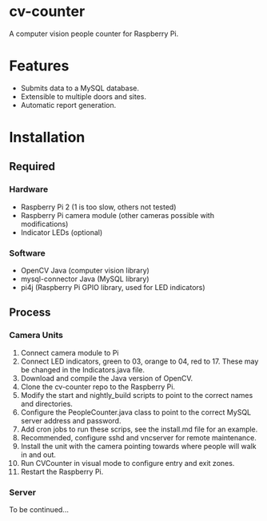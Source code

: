 cv-counter
==========

A computer vision people counter for Raspberry Pi.

# Features
+ Submits data to a MySQL database.
+ Extensible to multiple doors and sites.
+ Automatic report generation.

# Installation
## Required
### Hardware
+ Raspberry Pi 2 (1 is too slow, others not tested)
+ Raspberry Pi camera module (other cameras possible with modifications)
+ Indicator LEDs (optional)
### Software
+ OpenCV Java (computer vision library)
+ mysql-connector Java (MySQL library)
+ pi4j (Raspberry Pi GPIO library, used for LED indicators)
## Process
### Camera Units
1. Connect camera module to Pi
2. Connect LED indicators, green to 03, orange to 04, red to 17. These may be changed in the Indicators.java file.
3. Download and compile the Java version of OpenCV.
4. Clone the cv-counter repo to the Raspberry Pi.
5. Modify the start and nightly\_build scripts to point to the correct names and directories.
6. Configure the PeopleCounter.java class to point to the correct MySQL server address and password.
7. Add cron jobs to run these scrips, see the install.md file for an example.
8. Recommended, configure sshd and vncserver for remote maintenance.
9. Install the unit with the camera pointing towards where people will walk in and out.
10. Run CVCounter in visual mode to configure entry and exit zones.
11. Restart the Raspberry Pi.
### Server
To be continued...